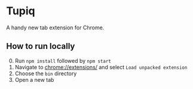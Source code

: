 Tupiq
=====

A handy new tab extension for Chrome.

How to run locally
----------

0. Run `npm install` followed by `npm start`
0. Navigate to [chrome://extensions/]() and select `Load unpacked extension`
0. Choose the `bin` directory
0. Open a new tab
